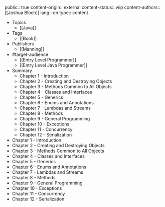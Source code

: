 public:: true
content-origin:: external
content-status:: wip
content-authors:: [[Joshua Bloch]]
lang:: en
type:: content

- Topics
	- [[Java]]
- Tags
	- [[Book]]
- Publishers
	- [[Manning]]
- #target-audience
	- [[Entry Level Programmer]]
	- [[Entry Level Java Programmer]]
- Summary
	- Chapter 1 - Introduction
	- Chapter 2 - Creating and Destroying Objects
	- Chapter 3 - Methods Common to All Objects
	- Chapter 4 - Classes and Interfaces
	- Chapter 5 - Generics
	- Chapter 6 - Enums and Annotations
	- Chapter 7 - Lambdas and Streams
	- Chapter 8 - Methods
	- Chapter 9 - General Programming
	- Chapter 10 - Exceptions
	- Chapter 11 - Concurrency
	- Chapter 12 - Serialization
- Chapter 1 - Introduction
- Chapter 2 - Creating and Destroying Objects
- Chapter 3 - Methods Common to All Objects
- Chapter 4 - Classes and Interfaces
- Chapter 5 - Generics
- Chapter 6 - Enums and Annotations
- Chapter 7 - Lambdas and Streams
- Chapter 8 - Methods
- Chapter 9 - General Programming
- Chapter 10 - Exceptions
- Chapter 11 - Concurrency
- Chapter 12 - Serialization